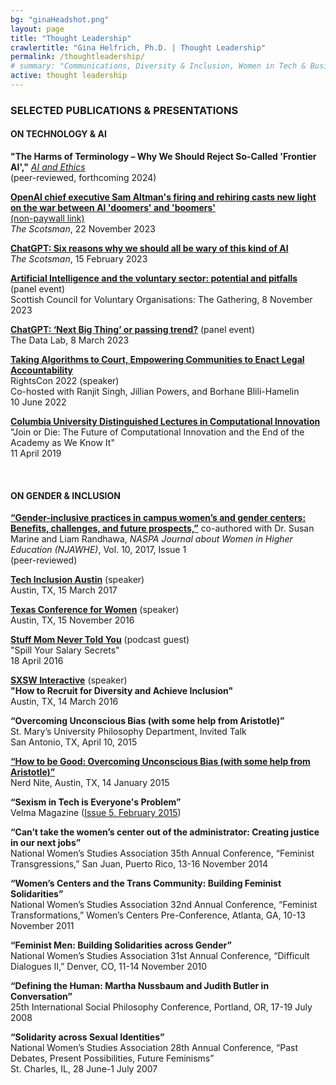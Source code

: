 ```yaml
---
bg: "ginaHeadshot.png"
layout: page
title: "Thought Leadership"
crawlertitle: "Gina Helfrich, Ph.D. | Thought Leadership"
permalink: /thoughtleadership/
# summary: "Communications, Diversity & Inclusion, Women in Tech & Business"
active: thought leadership
---
```

<h3>SELECTED PUBLICATIONS & PRESENTATIONS</h3>  
  
<h4>ON TECHNOLOGY & AI</h4>

**"The Harms of Terminology – Why We Should Reject So-Called 'Frontier AI',"** <em>[AI and Ethics](https://link.springer.com/journal/43681)</em>   
(peer-reviewed, forthcoming 2024)  

**[OpenAI chief executive Sam Altman's firing and rehiring casts new light on the war between AI 'doomers' and 'boomers'](https://www.scotsman.com/news/opinion/columnists/openai-chief-executive-sam-altmans-firing-and-rehiring-casts-new-light-on-the-war-between-ai-doomers-and-boomers-dr-gina-helfrich-4418584&?r=9134)**  
[(non-paywall link)](https://efi.ed.ac.uk/openai-chief-executives-firing-rehiring-casts-new-light-on-the-war-between-ai-doomers-boomers/)  
<em>The Scotsman</em>, 22 November 2023  

**[ChatGPT: Six reasons why we should all be wary of this kind of AI](https://www.scotsman.com/news/opinion/columnists/chatgpt-six-reasons-why-we-should-all-be-wary-of-this-kind-of-ai-dr-gina-helfrich-4026538)**  
<em>The Scotsman</em>, 15 February 2023  

**[Artificial Intelligence and the voluntary sector: potential and pitfalls](https://scvo.scot/the-gathering/events/a1v3z00000JIbvQAAT/artificial-intelligence-and-the-voluntary-sector-potential-and-pitfalls)** (panel event)  
Scottish Council for Voluntary Organisations: The Gathering, 8 November 2023  

**[ChatGPT: ‘Next Big Thing’ or passing trend?](https://www.youtube.com/watch?v=OJ2DXgAXnvw)** (panel event)  
The Data Lab, 8 March 2023  

**[Taking Algorithms to Court, Empowering Communities to Enact Legal Accountability](https://borhane.xyz/talk/acl-rightscon/)**  
RightsCon 2022 (speaker)  
Co-hosted with Ranjit Singh, Jillian Powers, and Borhane Blili-Hamelin  
10 June 2022  

**[Columbia University Distinguished Lectures in Computational Innovation](https://brown.columbia.edu/event/distinguished-lectures-in-computational-innovation-dr-gina-helfrich/)**  
"Join or Die: The Future of Computational Innovation and the End of the Academy as We Know It"  
11 April 2019
  
<br>  
<h4>ON GENDER & INCLUSION</h4>

**[“Gender-inclusive practices in campus women’s and gender centers: Benefits, challenges, and future prospects,”](https://doi-org.eux.idm.oclc.org/10.1080/19407882.2017.1280054)** co-authored with Dr. Susan Marine and Liam Randhawa, <em>NASPA Journal about Women in Higher Education (NJAWHE)</em>, Vol. 10, 2017, Issue 1  
(peer-reviewed)  
   
**[Tech Inclusion Austin](https://austin17.techinclusion.co/)** (speaker)  
Austin, TX, 15 March 2017  
  
**[Texas Conference for Women](https://www.txconferenceforwomen.org/)** (speaker)  
Austin, TX, 15 November 2016  
  
**[Stuff Mom Never Told You](https://omny.fm/shows/stuff-mom-never-told-you/smnty-classics-spill-your-salary-secrets)** (podcast guest)  
"Spill Your Salary Secrets"  
18 April 2016

**[SXSW Interactive](http://schedule.sxsw.com/2016/events/event_PP51520)** (speaker)  
**"How to Recruit for Diversity and Achieve Inclusion"**  
Austin, TX, 14 March 2016  

**“Overcoming Unconscious Bias (with some help from Aristotle)”**  
St. Mary’s University Philosophy Department, Invited Talk  
San Antonio, TX, April 10, 2015

**[“How to be Good: Overcoming Unconscious Bias (with some help from Aristotle)”](https://vimeo.com/116983511)**  
Nerd Nite, Austin, TX, 14 January 2015  

**“Sexism in Tech is Everyone's Problem”**  
Velma Magazine ([Issue 5, February 2015](http://issuu.com/velmamag/docs/velmamagissue5sex/19))

**“Can’t take the women’s center out of the administrator: Creating justice in our next jobs”**  
National Women’s Studies Association 35th Annual Conference, “Feminist Transgressions,” San Juan, Puerto Rico, 13-16 November 2014

**“Women’s Centers and the Trans Community: Building Feminist Solidarities”**  
National Women’s Studies Association 32nd Annual Conference, “Feminist Transformations,” Women’s Centers Pre-Conference, Atlanta, GA, 10-13 November 2011

**“Feminist Men: Building Solidarities across Gender”**  
National Women’s Studies Association 31st Annual Conference, “Difficult Dialogues II,” Denver, CO, 11-14 November 2010

**“Defining the Human: Martha Nussbaum and Judith Butler in Conversation”**  
    25th International Social Philosophy Conference, Portland, OR, 17-19 July 2008

**“Solidarity across Sexual Identities”**  
    National Women’s Studies Association 28th Annual Conference, “Past Debates, Present Possibilities, Future Feminisms”  
    St. Charles, IL, 28 June-1 July 2007
